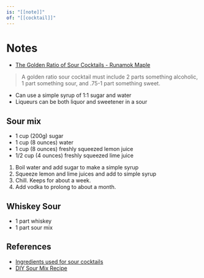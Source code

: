 ```yaml
---
is: "[[note]]"
of: "[[cocktail]]"
---
```


# Notes
* [The Golden Ratio of Sour Cocktails - Runamok Maple](https://runamokmaple.com/blog/the-golden-ratio-of-sour-cocktails/)
> A golden ratio sour cocktail must include 2 parts something alcoholic, 1 part something sour, and .75-1 part something sweet. 
* Can use a simple syrup of 1:1 sugar and water
* Liqueurs can be both liquor and sweetener in a sour

## Sour mix
* 1 cup (200g) sugar
* 1 cup (8 ounces) water
* 1 cup (8 ounces) freshly squeezed lemon juice
* 1/2 cup (4 ounces) freshly squeezed lime juice

1. Boil water and add sugar to make a simple syrup
1. Squeeze lemon and lime juices and add to simple syrup
1. Chill. Keeps for about a week.
1. Add vodka to prolong to about a month.

## Whiskey Sour
* 1 part whiskey
* 1 part sour mix

## References
* [Ingredients used for sour cocktails](https://www.diffordsguide.com/g/1133/sour-cocktails/ingredients)
* [DIY Sour Mix Recipe](https://www.seriouseats.com/homemade-fresh-sour-mix-for-cocktails-easy-recipe)
